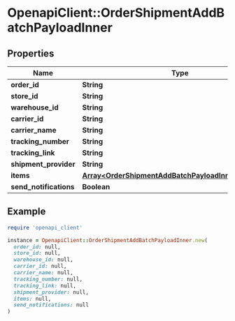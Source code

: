 # OpenapiClient::OrderShipmentAddBatchPayloadInner

## Properties

| Name | Type | Description | Notes |
| ---- | ---- | ----------- | ----- |
| **order_id** | **String** |  |  |
| **store_id** | **String** |  | [optional] |
| **warehouse_id** | **String** |  | [optional] |
| **carrier_id** | **String** |  | [optional] |
| **carrier_name** | **String** |  | [optional] |
| **tracking_number** | **String** |  |  |
| **tracking_link** | **String** |  | [optional] |
| **shipment_provider** | **String** |  | [optional] |
| **items** | [**Array&lt;OrderShipmentAddBatchPayloadInnerItemsInner&gt;**](OrderShipmentAddBatchPayloadInnerItemsInner.md) |  | [optional] |
| **send_notifications** | **Boolean** |  | [optional] |

## Example

```ruby
require 'openapi_client'

instance = OpenapiClient::OrderShipmentAddBatchPayloadInner.new(
  order_id: null,
  store_id: null,
  warehouse_id: null,
  carrier_id: null,
  carrier_name: null,
  tracking_number: null,
  tracking_link: null,
  shipment_provider: null,
  items: null,
  send_notifications: null
)
```

